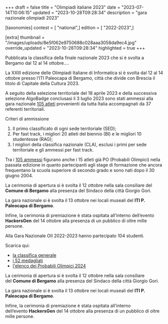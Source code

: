 +++
draft = false
title = "Olimpiadi italiane 2023"
date = "2023-07-14T10:06:15"
updated = "2023-10-28T09:28:34"
description = "gara nazionale olimpiadi 2023"

[taxonomies]
contest = [ "national",]
edition = [ "2022-2023",]

[extra]
thumbnail = "/images/uploads/8e5f062e9750688c028aaa3058da9ec4.jpg"
override_updated = "2023-10-28T09:28:34"
highlighted = true
+++

Pubblicata la classifica della finale nazionale 2023 che si è svolta a Bergamo dal 12 al 14 ottobre….

La XXIII edizione delle Olimpiadi Italiane di Informatica si è svolta dal 12 al 14 ottobre presso l’ITI Paleocapa di Bergamo, città che divide con Brescia il titolo di Capitale della Cultura 2023.

A seguito della selezione territoriale del 18 aprile 2023 e della successiva selezione AlgoBadge conclusasi il 3 luglio 2023 sono stati ammessi alla gara nazionale [105 atleti](/oldsite/233/105Ammessi_OII_2023_da_pubblicare_sito.xlsx) provenienti da tutta Italia accompagnati da 37 referenti territoriali.

Criteri di ammissione

1. Il primo classificato di ogni sede territoriale (SED);
1. Per fast track, i migliori 20 atleti del biennio (BI) e le migliori 10 studentesse (RAG);
1. I migliori della classifica nazionale (CLA), esclusi i primi per sede territoriale e gli ammessi per fast track.

Tra i [105 ammessi](/oldsite/233/105Ammessi_OII_2023_da_pubblicare_sito.xlsx) figurano anche i 15 atleti già PO (Probabili Olimpici) nella passata edizione in quanto partecipanti agli stage di formazione che ancora frequentano la scuola superiore di secondo grado e sono nati dopo il 30 giugno 2004.

La cerimonia di apertura si è svolta il 12 ottobre nella sala consiliare del **Comune di Bergamo** alla presenza del Sindaco della città Giorgio Gori.

La gara nazionale si è svolta il 13 ottobre nei locali museali del **ITI P. Paleocapa di Bergamo**.

Infine, la cerimonia di premiazione è stata ospitata all’interno dell’evento **HackersGen** del 14 ottobre alla presenza di un pubblico di oltre mille persone.

Alla Gara Nazionale OII 2022-2023 hanno partecipato 104 studenti.

Scarica qui:

- [la classifica generale](/oldsite/233/classifica-nazionale-23.xlsx)
- [i 52 medagliati](/oldsite/233/medagliati-23.xlsx)
- [l'elenco dei Probabili Olimpici 2024](/oldsite/233/PO-24.xlsx)

La cerimonia di apertura si è svolta il 12 ottobre nella sala consiliare del **Comune di Bergamo** alla presenza del Sindaco della città Giorgio Gori.

La gara nazionale si è svolta il 13 ottobre nei locali museali del **ITI P. Paleocapa di Bergamo**.

Infine, la cerimonia di premiazione è stata ospitata all’interno dell’evento **HackersGen** del 14 ottobre alla presenza di un pubblico di oltre mille persone.
